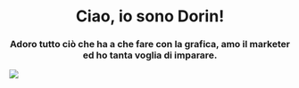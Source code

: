 <h1 align="center">Ciao, io sono Dorin!</h1>
<h3 align="center" color="red">Adoro tutto ciò che ha a che fare con la grafica, amo il marketer ed ho tanta voglia di imparare.</h3>
<img src="https://www.communicationvillage.com/blogs/wp-content/uploads/sites/2/2018/05/web-marketing.jpg"/>
